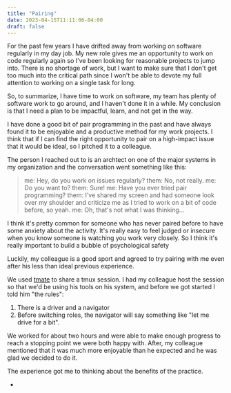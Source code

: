 ```yaml
---
title: "Pairing"
date: 2023-04-15T11:11:06-04:00
draft: false
---
```


For the past few years I have drifted away from working on software regularly
in my day job.  My new role gives me an opportunity to work on code regularly
again so I've been looking for reasonable projects to jump into.  There is no
shortage of work, but I want to make sure that I don't get too much into the
critical path since I won't be able to devote my full attention to working on a
single task for long.

So, to summarize, I have time to work on software, my team has plenty of
software work to go around, and I haven't done it in a while.  My conclusion is
that I need a plan to be impactful, learn, and not get in the way.

I have done a good bit of pair programming in the past and have always found it
to be enjoyable and a productive method for my work projects. I think that if I
can find the right opportunity to pair on a high-impact issue that it would be
ideal, so I pitched it to a colleague. 

The person I reached out to is an archtect on one of the major systems in my
organization and the conversation went something like this:

> me: Hey, do you work on issues regularly?
> them: No, not really.
> me: Do you want to?
> them: Sure!
> me: Have you ever tried pair programming?
> them: I've shared my screen and had someone look over my shoulder and
>       criticize me as I tried to work on a bit of code before, so yeah.
> me: Oh, that's not what I was thinking...

I think it's pretty common for someone who has never paired before to have some
anxiety about the activity.  It's really easy to feel judged or insecure when
you know someone is watching you work very closely.  So I think it's really
important to build a bubble of psychological safety

Luckily, my colleague is a good sport and agreed to try pairing with me even
after his less than ideal previous experience.

We used [tmate](https://tmate.io/) to share a tmux session.  I had my colleague
host the session so that we'd be using his tools on his system, and before we
got started I told him "the rules":

1. There is a driver and a navigator
2. Before switching roles, the navigator will say something like "let me drive for a bit".

We worked for about two hours and were able to make enough progress to reach a
stopping point we were both happy with.  After, my colleague mentioned that it
was much more enjoyable than he expected and he was glad we decided to do it.

The experience got me to thinking about the benefits of the practice.

- 
